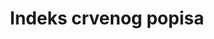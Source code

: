 ﻿---
title: Indeks crvenog popisa
permalink: /15-5-1/
sdg_goal: 15
layout: indicator
indicator: 15.5.1
indicator_variable: null
graph: null
graph_type_description: >-
  FWS  (per  Rosemaire  Gnam)  has  one  component  only.  Requests  clearance  at  chief  leve  (Downes)  before  proceeding.
graph_status_notes: unk
variable_description: null
variable_notes: null
un_designated_tier: '2'
un_custodial_agency: 'IUCN  (Partnering  Agencies:  UNEP;  CITES)'
target_id: '15.5'
has_metadata: true
goal_meta_link: 'http://unstats.un.org/sdgs/files/metadata-compilation/Metadata-Goal-15.pdf'
goal_meta_link_page: 11
indicator_name: indeks crvenog popisa
target: >-
  Poduzeti hitne i značajne akcije kako bi se smanjila degradacija prirodnih staništa, zaustavila gubitak biološke raznolikosti i do 2020. godine zaštitili i spriječili izumiranje ugroženih vrsta.
source_title: null
source_notes: null
published: true  

rationale_interpretation: >-
  Na svjetske vrste utječu brojni prijeteći procesi, uključujući uništavanje i degradaciju staništa, prekomjerno iskorištavanje, invazivne strane vrste, ljudi, onečišćenje i klimatske promjene. Ovaj pokazatelj može se koristiti za procjenu ukupnih promjena u riziku od izumiranja skupina vrsta kao posljedica tih prijetnji i mjeri u kojoj se prijetnje ublažavaju. @@ IUCN RLI vrijednost se kreće od 1do 0. Između srednje vrijednosti ukazuje koliko se skup vrsta sveukupno kretao prema izumiranju. Tako IUCN RLI omogućuje usporedbu skupova vrsta u obje njihove ukupne razine rizika od izumiranja (tj. Koliko su ugrožene u prosjeku) i stopi kojom se ovaj rizik mijenja tijekom vremena. Trend u IUCN RLI tijekom vremena znači da se očekivana stopa budućih ekstinkcija vrsta pogoršava (tj. Stopa gubitka bioraznolikosti raste). Uzlazni trend znači da se očekivana stopa izumiranja vrsta smanjuje (tj. Stopa gubitka bioraznolikosti se smanjuje), a horizontalna linija znači da očekivana stopa izumiranja vrsta ostaje ista, iako u svakom od tih slučajeva ona ne znači da je gubitak bioraznolikosti zaustavljen. Uspješni trend IUCN RLI pokazat će da je cilj SDG-a 15.5 smanjenja degradacije prirodnih staništa i zaštite ugroženih vrsta na putu ka zaustavljanju gubitka biološke raznolikosti i time spriječiti izumiranje ugroženih vrsta do 2020. godine. IUCN RLI vrijednost od 1 bi ukazuju da je gubitak biološke raznolikosti zaustavljen. @@ Ime "Red List Index" ne smije se podrazumijevati da se indikator proizvodi kao kompozitni pokazatelj brojnih različitih mjernih podataka, na isti način na koji se, na primjer, sastavlja indeks višdimenzionalnog siromaštva. Umjesto toga, RLI je pokazatelj trendova u riziku od izumiranja vrsta, mjeren pomoću IUCN kategorije i kriterija crvene populacije i sastavljen je iz podataka o promjenama tijekom vremena u kategoriji Red list za svaku vrstu, isključujući sve promjene koje potiču poboljšano znanje ili revidirane taksonomije.

indicator_definition: >-
  Definicija Indeks Crvenog popisa je višenamjenski pokazatelj koji mjeri ukupnu promjenu rizika od izumiranja po skupinama vrsta. Temelji se na broju vrsta u svakoj kategoriji opasnosti od izumiranja na IUCN Crveni popis ugroženih vrsta. Ovaj se pokazatelj izražava kao indeks u rasponu od 0 do 1. Koncepti Ugrožene vrste su one navedene na IUCN crvenom popisu ugroženih vrsta u kategorijama Ranjive, ugrožene ili kritično ugrožene (tj. Vrste koje su okrenute visokom, ili iznimno visoki rizik od izumiranja u divljini u srednjoročnoj budućnosti). Promjene tijekom vremena u omjeru vrsta prijeti izumiranje uvelike potaknute poboljšanjem znanja i promjenom taksonomije. IUCN Red List Index (RLI) stoga računa da takve promjene daju informativniji pokazatelj od jednostavnog dijela ugroženih vrsta. Mjeri promjenu agregatnog rizika od izumiranja po skupinama vrsta tijekom vremena, što proizlazi iz stvarnih poboljšanja ili pogoršanja statusa pojedinih vrsta. Može se izračunati za svaki skup reprezentativnih vrsta koji je procjenjen za IUCN Crveni popis ugroženih vrsta najmanje dva puta.
method_of_computation: "The  IUCN  RLI  is  calculated  at  a  point  in  time  by  first  multiplying  the  number  of  species  in  each  Red  List  Category  by  a  weight  (ranging  from  1  for  'Near  Threatened'  to  5  for  'Extinct'  and  'Extinct  in  the  Wild')  and  summing  these  values.  This  is  then  divided  by  a  maximum  threat  score  which  is  the  total  number  of  species  multiplied  by  the  weight  assigned  to  the  'Extinct'  category.  This  final  value  is  subtracted  from  1  to  give  the  IUCN  RLI  value.  see  report  for  mathematical  calculation  expression  The  formula  requires  that:  \tExactly  the  same  set  of  species  is  included  in  all  time  periods,  and  \tThe  only  Red  List  Category  changes  are  those  resulting  from  genuine  improvement  or  deterioration  in  status  (i.e.,  excluding  changes  resulting  from  improved  knowledge  or  taxonomic  revisions),  and  \tData  Deficient  species  be  excluded.  In  many  cases,  species  lists  will  change  slightly  from  one  assessment  to  the  next  (e.g.,  owing  to  taxonomic  revisions).  The  conditions  can  therefore  be  met  by  retrospectively  adjusting  earlier  Red  List  categorizations  using  current  information  and  taxonomy.  This  is  achieved  by  assuming  that  the  current  Red  List  Categories  for  the  taxa  have  applied  since  the  set  of  species  was  first  assessed  for  the  Red  List,  unless  there  is  information  to  the  contrary  that  genuine  status  changes  have  occurred.  Such  information  is  often  contextual  (e.g.,  relating  to  the  known  history  of  habitat  loss  within  the  range  of  the  species).  If  there  is  insufficient  information  available  for  a  newly  added  species,  it  is  not  incorporated  into  the  IUCN  RLI  until  it  is  assessed  for  a  second  time,  at  which  point  earlier  assessments  are  retrospectively  corrected  by  extrapolating  recent  trends  in  population,  range,  habitat  and  threats,  supported  by  additional  information.  To  avoid  spurious  results  from  biased  selection  of  species,  RLIs  are  typically  calculated  only  for  taxonomic  groups  in  which  all  species  worldwide  have  been  assessed  for  the  Red  List,  or  for  samples  of  species  that  have  been  systematically  or  randomly  selected."
---